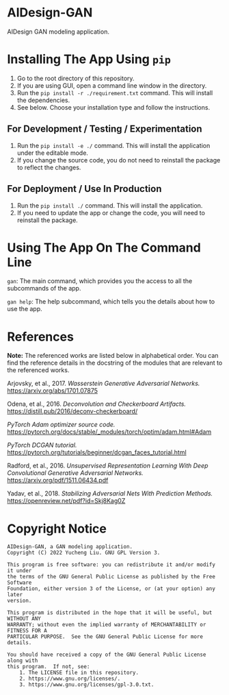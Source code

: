 [//]: # "Copyright (C) 2022 Yucheng Liu. GNU GPL Version 3."
[//]: # "GNU GPL Version 3 copy: https://www.gnu.org/licenses/gpl-3.0.txt"
[//]: # "First added by: liu-yucheng"
[//]: # "Last updated by: liu-yucheng"

# AIDesign-GAN

AIDesign GAN modeling application.

# Installing The App Using `pip`

1. Go to the root directory of this repository.
2. If you are using GUI, open a command line window in the directory.
3. Run the `pip install -r ./requirement.txt` command. This will install the dependencies.
4. See below. Choose your installation type and follow the instructions.

## For Development / Testing / Experimentation

1. Run the `pip install -e ./` command. This will install the application under the editable mode.
2. If you change the source code, you do not need to reinstall the package to reflect the changes.

## For Deployment / Use In Production

1. Run the `pip install ./` command. This will install the application.
2. If you need to update the app or change the code, you will need to reinstall the package.

# Using The App On The Command Line

`gan`: The main command, which provides you the access to all the subcommands of the app.

`gan help`: The help subcommand, which tells you the details about how to use the app.

# References

**Note:** The referenced works are listed below in alphabetical order. You can find the reference details in the docstring of the modules that are relevant to the referenced works.

Arjovsky, et al., 2017. *Wasserstein Generative Adversarial Networks.* https://arxiv.org/abs/1701.07875

Odena, et al., 2016. *Deconvolution and Checkerboard Artifacts.* https://distill.pub/2016/deconv-checkerboard/

*PyTorch Adam optimizer source code.* https://pytorch.org/docs/stable/_modules/torch/optim/adam.html#Adam

*PyTorch DCGAN tutorial.* https://pytorch.org/tutorials/beginner/dcgan_faces_tutorial.html

Radford, et al., 2016. *Unsupervised Representation Learning With Deep Convolutional Generative Adversarial Networks.* https://arxiv.org/pdf/1511.06434.pdf

Yadav, et al., 2018. *Stabilizing Adversarial Nets With Prediction Methods.* https://openreview.net/pdf?id=Skj8Kag0Z

# Copyright Notice

```plaintext
AIDesign-GAN, a GAN modeling application.
Copyright (C) 2022 Yucheng Liu. GNU GPL Version 3.

This program is free software: you can redistribute it and/or modify it under
the terms of the GNU General Public License as published by the Free Software
Foundation, either version 3 of the License, or (at your option) any later
version.

This program is distributed in the hope that it will be useful, but WITHOUT ANY
WARRANTY; without even the implied warranty of MERCHANTABILITY or FITNESS FOR A
PARTICULAR PURPOSE.  See the GNU General Public License for more details.

You should have received a copy of the GNU General Public License along with
this program.  If not, see:
    1. The LICENSE file in this repository.
    2. https://www.gnu.org/licenses/.
    3. https://www.gnu.org/licenses/gpl-3.0.txt.
```
